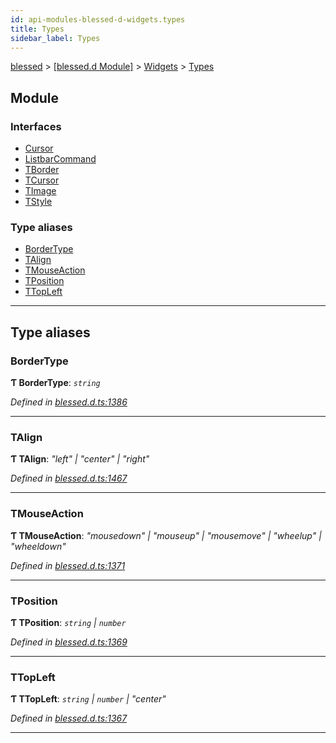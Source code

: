 ```yaml
---
id: api-modules-blessed-d-widgets.types
title: Types
sidebar_label: Types
---
```


[blessed](api-readme.md) > [[blessed.d Module]](api-modules-blessed-d-module.md) > [Widgets](api-modules-blessed-d-widgets.md) > [Types](api-modules-blessed-d-widgets.types.md)

## Module

### Interfaces

* [Cursor](api-interfaces-blessed-d-widgets.types.cursor.md)
* [ListbarCommand](api-interfaces-blessed-d-widgets.types.listbarcommand.md)
* [TBorder](api-interfaces-blessed-d-widgets.types.tborder.md)
* [TCursor](api-interfaces-blessed-d-widgets.types.tcursor.md)
* [TImage](api-interfaces-blessed-d-widgets.types.timage.md)
* [TStyle](api-interfaces-blessed-d-widgets.types.tstyle.md)

### Type aliases

* [BorderType](api-modules-blessed-d-widgets.types.md#bordertype)
* [TAlign](api-modules-blessed-d-widgets.types.md#talign)
* [TMouseAction](api-modules-blessed-d-widgets.types.md#tmouseaction)
* [TPosition](api-modules-blessed-d-widgets.types.md#tposition)
* [TTopLeft](api-modules-blessed-d-widgets.types.md#ttopleft)

---

## Type aliases

<a id="bordertype"></a>

###  BorderType

**Ƭ BorderType**: *`string`*

*Defined in [blessed.d.ts:1386](https://github.com/cancerberoSgx/accursed/blob/7a42e78/src/declarations/blessed.d.ts#L1386)*

___
<a id="talign"></a>

###  TAlign

**Ƭ TAlign**: *"left" \| "center" \| "right"*

*Defined in [blessed.d.ts:1467](https://github.com/cancerberoSgx/accursed/blob/7a42e78/src/declarations/blessed.d.ts#L1467)*

___
<a id="tmouseaction"></a>

###  TMouseAction

**Ƭ TMouseAction**: *"mousedown" \| "mouseup" \| "mousemove" \| "wheelup" \| "wheeldown"*

*Defined in [blessed.d.ts:1371](https://github.com/cancerberoSgx/accursed/blob/7a42e78/src/declarations/blessed.d.ts#L1371)*

___
<a id="tposition"></a>

###  TPosition

**Ƭ TPosition**: *`string` \| `number`*

*Defined in [blessed.d.ts:1369](https://github.com/cancerberoSgx/accursed/blob/7a42e78/src/declarations/blessed.d.ts#L1369)*

___
<a id="ttopleft"></a>

###  TTopLeft

**Ƭ TTopLeft**: *`string` \| `number` \| "center"*

*Defined in [blessed.d.ts:1367](https://github.com/cancerberoSgx/accursed/blob/7a42e78/src/declarations/blessed.d.ts#L1367)*

___


